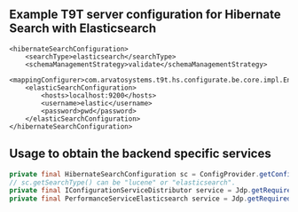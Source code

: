 ## Example T9T server configuration for Hibernate Search with Elasticsearch

    <hibernateSearchConfiguration>
        <searchType>elasticsearch</searchType>
        <schemaManagementStrategy>validate</schemaManagementStrategy>
        <mappingConfigurer>com.arvatosystems.t9t.hs.configurate.be.core.impl.EntityConfigurer</mappingConfigurer>
        <elasticSearchConfiguration>
            <hosts>localhost:9200</hosts>
            <username>elastic</username>
            <password>pwd</password>
        </elasticSearchConfiguration>
    </hibernateSearchConfiguration>

## Usage to obtain the backend specific services 
   
   ```java
   private final HibernateSearchConfiguration sc = ConfigProvider.getConfiguration().getHibernateSearchConfiguration();
   // sc.getSearchType() can be "lucene" or "elasticsearch".
   private final IConfigurationServiceDistributor service = Jdp.getRequired(IConfigurationServiceDistributor.class, sc.getSearchType());
   private final PerformanceServiceElasticsearch service = Jdp.getRequired(PerformanceServiceElasticsearch.class, sc.getSearchType());


